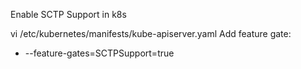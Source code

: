 Enable SCTP Support in k8s

vi /etc/kubernetes/manifests/kube-apiserver.yaml
Add feature gate:
 - --feature-gates=SCTPSupport=true
